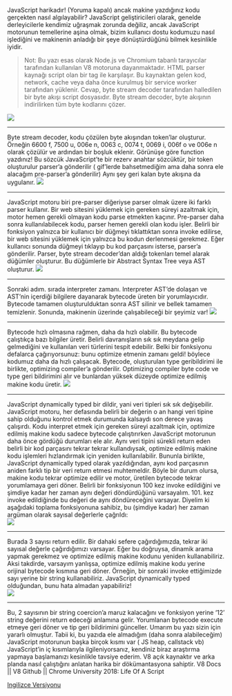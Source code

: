 JavaScript harikadır! (Yoruma kapalı) ancak makine yazdığınız kodu gerçekten nasıl algılayabilir? JavaScript geliştiricileri olarak, genelde derleyicilerle kendimiz uğraşmak zorunda değiliz, ancak JavaScript motorunun temellerine aşina olmak, bizim kullanıcı dostu kodumuzu nasıl işlediğini ve makinenin anladığı bir şeye dönüştürdüğünü bilmek kesinlikle iyidir.
>Not: Bu yazı esas olarak Node.js ve Chromium tabanlı tarayıcılar tarafından kullanılan V8 motoruna dayanmaktadır.
HTML parser kaynağı script olan bir tag ile karşılaşır. Bu kaynaktan gelen kod, network, cache veya daha önce kurulmuş bir service worker tarafından yüklenir. Cevap, byte stream decoder tarafından halledilen bir byte akışı script dosyasıdır. Byte stream decoder, byte akışının indirilirken tüm byte kodlarını çözer.


![](https://miro.medium.com/max/1400/1*lVlyPG5zcV8QwibzDcInjA.gif)


---
Byte stream decoder, kodu çözülen byte akışından token’lar oluşturur. Örneğin 6600 f, 7500 u, 006e n, 0063 c, 0074 t, 0069 i, 006f o ve 006e n olarak çözülür ve ardından bir boşluk eklenir. Görünüşe göre function yazdınız! Bu sözcük JavaScript’te bir rezerv anahtar sözcüktür, bir token oluşturulur parser’a gönderilir ( gif’lerde bahsetmediğim ama daha sonra ele alacağım pre-parser’a gönderilir) Aynı şey geri kalan byte akışına da uygulanır.
![](https://miro.medium.com/max/700/1*bsRaJ6Z8C49x5r-17SAJgw.gif)  

---
JavaScript motoru biri pre-parser diğeriyse parser olmak üzere iki farklı parser kullanır. Bir web sitesini yüklemek için gereken süreyi azaltmak için, motor hemen gerekli olmayan kodu parse etmekten kaçınır. Pre-parser daha sonra kullanılabilecek kodu, parser hemen gerekli olan kodu işler. Belirli bir fonksiyon yalnızca bir kullanıcı bir düğmeyi tıklattıktan sonra invoke edilirse, bir web sitesini yüklemek için yalnızca bu kodun derlenmesi gerekmez. Eğer kullanıcı sonunda düğmeyi tıklayıp bu kod parçasını isterse, parser’a gönderilir.
Parser, byte stream decoder’dan aldığı tokenları temel alarak düğümler oluşturur. Bu düğümlerle bir Abstract Syntax Tree veya AST oluşturur.
![](https://miro.medium.com/max/700/1*xkQWeCyjUnzHbmSe4a7wqg.gif)  

---
Sonraki adım. sırada interpreter zamanı. Interpreter AST’de dolaşan ve AST’nin içerdiği bilgilere dayanarak bytecode üreten bir yorumlayıcıdır. Bytecode tamamen oluşturulduktan sonra AST silinir ve bellek tamamen temizlenir. Sonunda, makinenin üzerinde çalışabileceği bir şeyimiz var!
![](https://miro.medium.com/max/700/1*nPjchPfajguLtxHpsVTgog.gif)

---
Bytecode hızlı olmasına rağmen, daha da hızlı olabilir. Bu bytecode çalıştıkça bazı bilgiler üretir. Belirli davranışların sık sık meydana gelip gelmediğini ve kullanılan veri türlerini tespit edebilir. Belki bir fonksiyonu defalarca çağırıyorsunuz: bunu optimize etmenin zamanı geldi! böylece kodumuz daha da hızlı çalışacak.
Bytecode, oluşturulan type geribildirimi ile birlikte, optimizing compiler’a gönderilir. Optimizing compiler byte code ve type geri bildirimini alır ve bunlardan yüksek düzeyde optimize edilmiş makine kodu üretir.
![](https://res.cloudinary.com/practicaldev/image/fetch/s--gsKbgaq7--/c_limit%2Cf_auto%2Cfl_progressive%2Cq_66%2Cw_880/https://thepracticaldev.s3.amazonaws.com/i/ongt4qftovd82sp2vihk.gif)  

---
JavaScript dynamically typed bir dildir, yani veri tipleri sık sık değişebilir. JavaScript motoru, her defasında belirli bir değerin o an hangi veri tipine sahip olduğunu kontrol etmek durumunda kalsaydı son derece yavaş çalışırdı.
Kodu interpret etmek için gereken süreyi azaltmak için, optimize edilmiş makine kodu sadece bytecode çalıştırırken JavaScript motorunun daha önce gördüğü durumları ele alır. Aynı veri tipini sürekli return eden belirli bir kod parçasını tekrar tekrar kullandıysak, optimize edilmiş makine kodu işlemleri hızlandırmak için yeniden kullanılabilir. Bununla birlikte, JavaScript dynamically typed olarak yazıldığından, aynı kod parçasının aniden farklı tip bir veri return etmesi muhtemeldir. Böyle bir durum olursa, makine kodu tekrar optimize edilir ve motor, üretilen bytecode tekrar yorumlamaya geri döner.
Belirli bir fonksiyonun 100 kez invoke edildiğini ve şimdiye kadar her zaman aynı değeri döndürdüğünü varsayalım. 101. kez invoke edildiğinde bu değeri de aynı döndüreceğini varsayar.
Diyelim ki aşağıdaki toplama fonksiyonuna sahibiz, bu (şimdiye kadar) her zaman argüman olarak sayısal değerlerle çağrıldı:  
![](https://miro.medium.com/max/612/1*5ScBBSO5Xd1P4vhrxC6o-g.png)  

---
Burada 3 sayısı return edilir. Bir dahaki sefere çağırdığımızda, tekrar iki sayısal değerle çağırdığımızı varsayar.
Eğer bu doğruysa, dinamik arama yapmak gerekmez ve optimize edilmiş makine kodunu yeniden kullanabiliriz. Aksi takdirde, varsayım yanlışsa, optimize edilmiş makine kodu yerine orijinal bytecode kısmına geri döner.
Örneğin, bir sonraki invoke ettiğimizde sayı yerine bir string kullanabiliriz. JavaScript dynamically typed olduğundan, bunu hata almadan yapabiliriz!  
![](https://miro.medium.com/max/612/1*t9HUJw8embWtleSS--gv2w.png)  

---
Bu, 2 sayısının bir string coercion’a maruz kalacağını ve fonksiyon yerine ‘12’ string değerini return edeceği anlamına gelir. Yorumlanan bytecode execute etmeye geri döner ve tip geri bildirimini günceller.
Umarım bu yazı sizin için yararlı olmuştur. Tabii ki, bu yazıda ele almadığım (daha sonra alabileceğim) JavaScript motorunun başka birçok kısmı var ( JS heap, callstack vb) JavaScript’in iç kısımlarıyla ilgileniyorsanız, kendiniz biraz araştırma yapmaya başlamanızı kesinlikle tavsiye ederim. V8 açık kaynaktır ve arka planda nasıl çalıştığını anlatan harika bir dökümantasyona sahiptir.
V8 Docs || V8 Github || Chrome University 2018: Life Of A Script

[Ingilizce Versiyonu](https://dev.to/lydiahallie/javascript-visualized-the-javascript-engine-4cdf)
